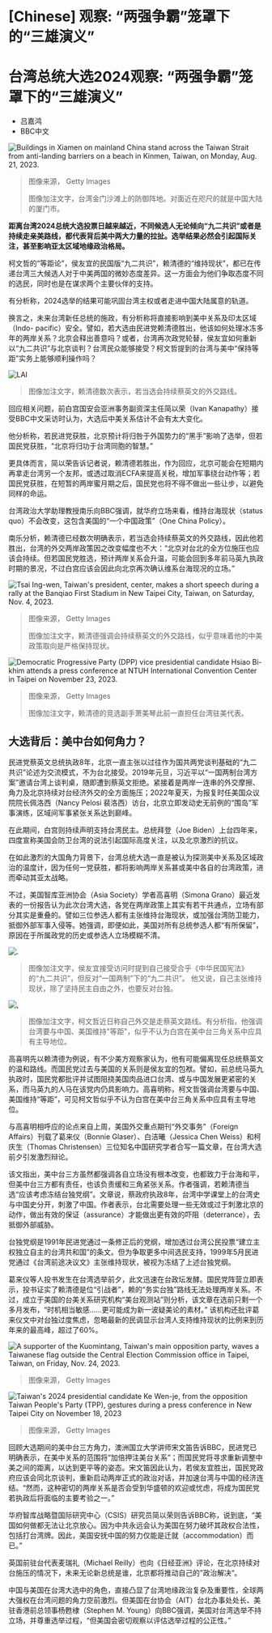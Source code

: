 # [Chinese] 观察: “两强争霸”笼罩下的“三雄演义”

#  台湾总统大选2024观察: “两强争霸”笼罩下的“三雄演义”

  * 吕嘉鸿 
  * BBC中文 


![Buildings in Xiamen on mainland China stand across the Taiwan Strait from anti-landing barriers on a beach in Kinmen, Taiwan, on Monday, Aug. 21, 2023.](_131974975_gettyimages-1630672699.jpg)

> 图像来源，  Getty Images
>
> 图像加注文字，台湾金门沙滩上的防御阵地。对面近在咫尺的就是中国大陆的厦门市。

**距离台湾2024总统大选投票日越来越近，不同候选人无论倾向“九二共识”或者是持续走亲美路线，都代表背后美中两大力量的拉扯。选举结果必然会引起国际关注，甚至影响亚太区域地缘政治格局。**

柯文哲的“等距论”，侯友宜的民国版“九二共识”，赖清德的“维持现状”，都已在传递台湾三大候选人对于中美两国的微妙态度差异。这一方面会为他们争取态度不同的选民，同时也是在谋求两个主要伙伴的支持。

有分析称，2024选举的结果可能巩固台湾主权或者走进中国大陆属意的轨道。

换言之，未来台湾新任总统的施政，有分析称将直接影响到美中关系及印太区域（Indo- pacific）安全。譬如，若大选由民进党赖清德胜出，他该如何处理冰冻多年的两岸关系？北京会释出善意吗？或者，台湾再次政党轮替，侯友宜如何重新以“九二共识”与北京谈判？台湾民众能够接受？柯文哲提到的台湾与美中“保持等距”实务上能够顺利操作吗？

![LAI](_131956300_lai_ching_te.png)

> 图像加注文字，赖清德数次表示，若当选会持续蔡英文的外交路线。

回应相关问题，前白宫国安会亚洲事务副资深主任简以荣（Ivan Kanapathy）接受BBC中文采访时认为，大选后中美关系估计不会有太大变化。

他分析称，若民进党获胜，北京预计将归咎于外国势力的“黑手”影响了选举，但若国民党获胜，“北京将归功于台湾同胞的智慧。”

更具体而言，简以荣告诉记者说，赖清德若胜出，作为回应，北京可能会在短期内再拿走台湾另一个友邦，或透过取消ECFA来提高关税，增加军事绕台动作等；若国民党获胜，在短暂的两岸蜜月期之后，国民党也将不得不做出一些让步，以避免同样的命运。

台湾政治大学助理教授南乐向BBC强调，就华府立场来看，维持台海现状（status quo）不会改变，这包含美国的“一个中国政策”（One China Policy）。

南乐分析，赖清德已经数次明确表示，若当选会持续蔡英文的外交路线，因此他若胜出，台湾的外交两岸政策因之改变幅度也不大：“北京对台北的全方位施压也应该会持续。但若国民党胜选，预计两岸关系会升温，可能会回到多年前马英九执政时期的景况，不过白宫应该会因此向北京再次确认维系台海现况的立场。”

![Tsai Ing-wen, Taiwan's president, center, makes a short speech during a rally at the Banqiao First Stadium in New Taipei City, Taiwan, on Saturday, Nov. 4, 2023.](_131950336_gettyimages-1763592253.jpg)

> 图像来源，  Getty Images
>
> 图像加注文字，赖清德强调会持续蔡英文的外交路线，似乎意味着他的中美政策取向是严格保持现状。

![Democratic Progressive Party \(DPP\) vice presidential candidate Hsiao Bi- khim attends a press conference at NTUH International Convention Center in Taipei on November 23, 2023.](_131950338_gettyimages-1797514726.jpg)

> 图像来源，  Getty Images
>
> 图像加注文字，赖清德的竞选副手萧美琴此前一直担任台湾驻美代表。

##  大选背后：美中台如何角力？

民进党蔡英文总统执政8年，北京一直主张以过往作为国共两党谈判基础的“九二共识”论述为交流模式，不为台北接受。2019年元旦，习近平以“一国两制台湾方案”邀请台湾上谈判桌，随即遭到蔡英文拒绝。紧接着是两岸一连串的外交摩擦、角力及北京持续对台经济外交的全方面施压；2022年夏天，为报复时任美国众议院院长佩洛西（Nancy Pelosi 裴洛西）访台，北京立即发动史无前例的“围岛”军事演练，区域间军事紧张关系达到巅峰。

在此期间，白宫则持续声明支持台湾民主。总统拜登（Joe Biden）上台四年来，四度宣称美国会防卫台湾的说法引起国际高度关注，以及北京激烈的抗议。

在如此激烈的大国角力背景下，台湾总统大选一直是被认为探测美中关系及区域政治的温度计，因为任何一党获胜，都将影响两岸关系甚或美中各自的台湾政策，进而牵动其亚太战略。

不过，美国智库亚洲协会（Asia Society）学者高喜明（Simona Grano）最近发表的一份报告认为此次台湾大选，各党在两岸政策上其实有若干共通点，立场有部分其实是重叠的。譬如三位参选人都有主张维持台海现状，或加强台湾防卫能力，抵御外部军事入侵等。她强调，即便如此，美国对所有总统参选人都“有所保留”，原因在于所属政党的历史或参选人立场模糊不清。

![.](_131956298_hou_yu-ih.png)

> 图像加注文字，侯友宜接受访问时提到自己接受合乎《中华民国宪法》的“九二共识”，但反对“一国两制”下的“九二共识”。 他又说，自己主张维持现状，除了坚持民主自由之外，也要反对台独。

![,](_131956299_ko_wen_je-1.png)

> 图像加注文字，柯文哲近日称自己外交是走蔡英文路线。有分析指，他强调台湾要与中国、美国维持"等距"，似乎不认为白宫在美中台三角关系中应具有主导地位。

高喜明先以赖清德为例说，有不少美方观察家认为，他有可能偏离现任总统蔡英文的温和路线。而国民党过去与美国的关系则是侯友宜的包袱。譬如，前总统马英九执政时，国民党都批评并试图阻挠美国肉品进口台湾、或与中国发展更紧密的关系，而马英九的人马在该党内仍具影响力。高喜明称，柯文哲强调台湾要与中国、美国维持“等距”，可见柯文哲似乎不认为白宫在美中台三角关系中应具有主导地位。

与高喜明相呼应的论点来自上周，美国外交重点期刊“外交事务”（Foreign Affairs）刊载了葛来仪（Bonnie Glaser）、白洁曦（Jessica Chen Weiss）和柯庆生（Thomas Christensen）三位知名中国研究学者合写一篇文章，在台湾大选前夕引发激烈辩论。

该文指出，美中台三方虽然都强调各自立场没有根本改变，也都致力于台海和平，但美中台三方都有责任，也该负责缓和三角紧张关系。作者强调，若赖清德当选“应该考虑冻结台独党纲”。文章说，蔡政府执政8年，台湾中学课堂上的台湾史与中国史分开，刺激了中国。作者表示，台北需要处理一些无效或过于刺激北京的动作，做出有效的保证（assurance）才能做出更有效的吓阻（deterrance），去抵御外部威胁。

台独党纲是1991年民进党通过一条修正后的党纲，增加透过台湾公民投票“建立主权独立自主的台湾共和国”的条文。但为争取更多中间选民支持，1999年5月民进党通过《台湾前途决议文》主张维持现状，被视为冻结了上述台独党纲。


葛来仪等人投书发生在台湾选举前夕，此文迅速在台政坛发酵。国民党阵营立即表示，投书证实了赖清德是位“引战者”，赖的“务实台独”路线无法处理两岸关系。不过，成立于美国的台美关系研究机构“美台观测站”则分析，该文章在选前只剩一个多月发布，“时机相当敏感……更可能成为新一波疑美论的素材。” 该机构还批评葛来仪文中对台独过度焦虑，忽略最新的民调显示台湾人支持维持现状的比例来到历年来的最高峰，超过了60%。

![A supporter of the Kuomintang, Taiwan's main opposition party, waves a Taiwanese flag outside the Central Election Commission office in Taipei, Taiwan, on Friday, Nov. 24, 2023.](_131950340_gettyimages-1799831264.jpg)

> 图像来源，  Getty Images

![Taiwan's 2024 presidential candidate Ke Wen-je, from the opposition Taiwan People's Party \(TPP\), gestures during a press conference in New Taipei City on November 18, 2023](_131957684_gettyimages-1788584625.jpg)

> 图像来源，  Getty Images

回顾大选期间的美中台三方角力，澳洲国立大学讲师宋文笛告诉BBC，民进党已明确表示，在美中关系的范围将“加倍押注美台关系”；而国民党将寻求重新调整中美之间的距离，以达到更平等的姿态。宋文笛因此认为，若侯友宜胜出，国民党政府应该会同北京谈判，重新启动两岸正式的政治对话，并加速台湾与中国的经济连结。“然而，这种密切的两岸关系是否会受到华盛顿的欢迎或忧虑，将成为国民党若执政后将面临的主要考验之一。”

华府智库战略暨国际研究中心（CSIS）研究员简以荣则告诉BBC称，说到底，“美国如何做都无法让北京放心。因为中共永远会认为美国在努力破坏其政权合法性，包括打台湾牌。因此，美国安抚中国的努力仅能是迁就（accommodation）而已。”

英国前驻台代表麦瑞礼（Michael Reilly）也向《日经亚洲》评论，在北京持续对台施压的情况下，未来无论新总统是谁，北京都将推动自己的”政治解决“。

中国与美国在台湾大选中的角色，直接凸显了台湾地缘政治复杂及重要性，全球两大强权在台湾问题的角力空前激烈。但美国在台协会（AIT）台北办事处处长、美驻香港前总领事杨甦棣（Stephen M. Young）向BBC强调，美国对台湾选举不持立场，并尊重选举过程，“但美国会密切观察以评估选举过程的公正性。”


